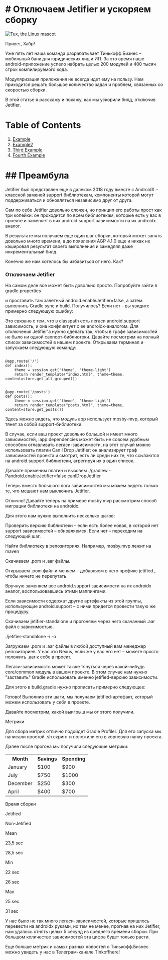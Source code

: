 # \# Отключаем Jetifier и ускоряем сборку

![Tux, the Linux mascot](https://habrastorage.org/r/w1560/webt/ho/ap/qe/hoapqe-nhkwts3ekeettjbuiao8.png)

Привет, Хабр!

Уже пять лет наша команда разрабатывает Тинькофф.Бизнес – мобильный банк для юридических лиц и ИП. За это время наше android-приложение успело набрать целых 200 модулей и 400 тысяч строк компилируемого кода.

Модуляризация приложения не всегда идет ему на пользу. Нам приходится решать большое количество задач и проблем, связанных со скоростью сборки. 

В этой статье я расскажу и покажу, как мы ускорили билд, отключив Jetifier.

[overview]: <>
# Table of Contents
1. [Example](#preambula)
2. [Example2](#example2)
3. [Third Example](#third-example)
4. [Fourth Example](#fourth-examplehttpwwwfourthexamplecom)

<a name="preambula"></a>
# \#\# Преамбула

Jetifier был представлен еще в далеком 2018 году вместе с AndroidX  – классной заменой support библиотекам, компоненты которой могут поддерживаться и обновляться независимо друг от друга.

Сам по себе Jetifier довольно сложен, но принцип его работы прост как три копейки: он проходится по всем библиотекам, которые есть у вас в проекте и заменяет в них android.support зависимости на их androidx аналог.

В результате мы получаем еще один шаг сборки, который может занять довольно много времени, а до появления AGP 4.1.0 еще и никак не кэшировал результат своего выполнения и замедлял даже инкрементальный билд.

Конечно же нам хотелось бы избавиться от него. Как?

### Отключаем Jetifier

На самом деле все может быть довольно просто. Попробуйте зайти в gradle.properties

и проставить там заветный android.enableJetifier=false, а затем выполнить Gradle sync и build. Получилось? Если нет – вы увидите примерно следующую ошибку:

Это связано с тем, что в classpath есть легаси android.support зависимость, и она конфликтует с ее androidx-аналогом. Для отключения Jetifier'а нужно сделать так, чтобы в графе зависимостей не было ни одной саппорт-библиотеки. Давайте посмотрим на полный список зависимостей в нашем проекте. Открываем терминал и запускаем следующую команду:

<pre><code>
@app.route('/')
def index():
    theme = session.get('theme', 'theme-light')
    return render_template("index.html", theme=theme, content=store.get_all_grouped())


@app.route('/posts')
def posts():
    theme = session.get('theme', 'theme-light')
    return render_template("posts.html", theme=theme, content=store.get_posts())
</pre></code>


Здесь можно видеть, что модуль app использует mosby-mvp, который тянет за собой support-библиотеки. 

В случае, если ваш проект довольно большой и имеет много зависимостей, :app:dependencies может быть не совсем удобным способом отлавливать легаси-зависимости, на этот случай можно использовать плагин Can I Drop Jetifier: он анализирует граф зависимостей проекта и смотрит, есть ли среди них те, что ссылаются на android.support библиотеки, агрегируя их в один список.

Давайте применим плагин и вызовем ./gradlew -Pandroid.enableJetifier=false canIDropJetifier

Теперь вместо большого лога зависимостей мы можем видеть только те, что мешают нам выключить Jetifier. 

Отлично! Давайте теперь на примере mosby.mvp рассмотрим способ миграции библиотеки на androidx. 

Для этого нам нужно выполнить несколько шагов:

Проверить версию библиотеки – если есть более новая, в которой нет support зависимостей – обновляемся. Если нет – переходим на следующий шаг.

Найти библиотеку в репозиториях. Например, mosby.mvp лежит на maven

Скачиваем .pom и .aar файлы.

Открываем .pom файл и меняем <groupId>  – добавляем в него префикс jetified., чтобы ничего не перепутать

Вручную заменяем все android.support зависимости на их androidx аналог, воспользовавшись этими маппингами.

Если зависимости содержат другие артефакты из этой группы, использующие android.support – с ними придется провести такую же процедуру.

Скачиваем jetifier-standalone и прогоняем через него скачанный .aar файл с зависимостью. 

./jetifier-standalone -i <source-library> -o <output-library>

Загружаем .pom и .aar файлы в любой доступный вам менеджер репозиториев. У нас это Nexus, если же у вас его нет – можете просто положить .aar к себе в проект.

Легаси-зависимость может также тянуться через какой-нибудь core/common модуль в вашем проекте. В этом случае нам нужно "заставить" Gradle использовать именно jetified-версию зависимости. 

Для этого в build.gradle нужно прописать примерно следующее:

Готово! Выполнив эти шаги, мы получаем jetified-артефакт, который можем использовать у себя в проекте. 

Давайте посмотрим, какой выигрыш мы от этого получили.

Метрики

Для сбора метрик отлично подойдет Gradle Profiler. Для его запуска мы написали простой .sh скрипт и положили его в корневую папку проекта.

Далее после прогона мы получили следующие метрики:

<table>
	<tr>
		<th>Month</th>
		<th>Savings</th>
		<th>Spending</th>
 	</tr>
 	<tr>
  		<td>January</td>
   		<td>$100</td>
		<td>$900</td>
 	</tr>
	<tr>
  		<td>July</td>
   		<td>$750</td>
		<td>$1000</td>
 	</tr>
	<tr>
  		<td>December</td>
   		<td>$250</td>
		<td>$300</td>
 	</tr>
	<tr>
  		<td>April</td>
   		<td>$400</td>
		<td>$700</td>
 	</tr>
</table>
Время сборки

Jetified

Non-Jetified

Mean

23,5 sec

28,5 sec

Min

22 sec

26 sec

Max

25 sec

31 sec

У нас было не так много легаси-зависимостей, которые пришлось перевести на androidx руками, но тем не менее, прогнав на них Jetifier, нам удалось отнять целых 5 секунд из среднего времени сборки. При большом количестве зависимостей эта цифра будет только расти.

Еще больше метрик и самых разных новостей о Тинькофф.Бизнес можно увидеть у нас в Телеграм-канале Tinkoffhere!

